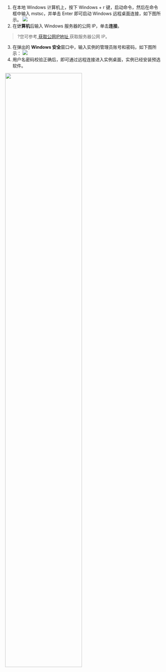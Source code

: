1. 在本地 Windows 计算机上，按下 Windows + r 键，启动命令，然后在命令框中输入 mstsc，并单击 Enter 即可启动 Windows 远程桌面连接，如下图所示。
![](https://qcloudimg.tencent-cloud.cn/raw/65e5adab1f7948a4f4d46483af0e9290.png)
2. 在**计算机**后输入 Windows 服务器的公网 IP，单击**连接**。
>?您可参考[ 获取公网IP地址 ](https://cloud.tencent.com/document/product/213/17940)获取服务器公网 IP。
>
3. 在弹出的 **Windows 安全**窗口中，输入实例的管理员账号和密码，如下图所示：
![](https://qcloudimg.tencent-cloud.cn/raw/e7044d23363ad36cf5a345632bd04221.png)
4. 用户名密码校验正确后，即可通过远程连接进入实例桌面，实例已经安装预选软件。
<img src="https://qcloudimg.tencent-cloud.cn/raw/43f98fc42dfad9effc4ff2980a72c52b.png" width="70%"> 
